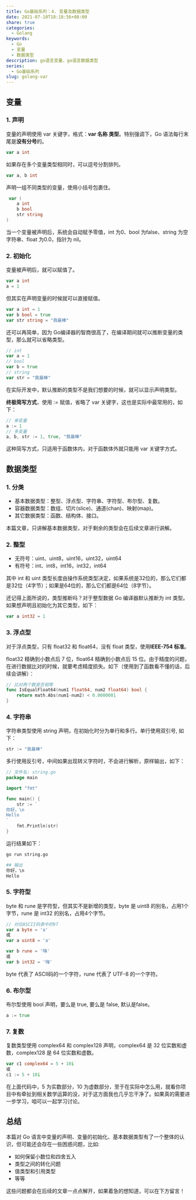 ```yaml
---
title: Go基础系列：4. 变量及数据类型
date: 2021-07-10T18:18:56+08:00
share: true
categories:
  - Golang
keywords:
  - Go
  - 变量
  - 数据类型
description: go语言变量，go语言数据类型
series:
  - Go基础系列
slug: golang-var
---
```



## 变量

### 1. 声明

变量的声明使用 var 关键字，格式：**var 名称 类型**。特别强调下，Go 语法每行末尾是**没有分号**的。

```go
var a int
```

如果存在多个变量类型相同时，可以逗号分割排列。

```go
var a, b int
```

声明一组不同类型的变量，使用小括号包裹住。

```go
 var (
	a int
	b bool
	str string
)
```

当一个变量被声明后，系统会自动赋予零值，int 为0、bool 为false、string 为空字符串、float 为0.0，指针为 nil。

### 2. 初始化

变量被声明后，就可以赋值了。

```go
var a int
a = 1
```

但其实在声明变量的时候就可以直接赋值。

```go
var a int = 1
var b bool = true
var str string = "我最棒"
```

还可以再简单，因为 Go编译器的智商很高了，在编译期间就可以推断变量的类型，那么就可以省略类型。

```go
// int
var a = 1
// bool
var b = true
// string
var str = "我最棒"
```

在实际开发中，默认推断的类型不是我们想要的时候，就可以显示声明类型。

**终极简写方式**，使用 := 赋值，省略了 var 关键字，这也是实际中最常用的，如下：

```go
// 单变量
a := 1
// 多变量
a, b, str := 1, true, "我最棒"
```

这种简写方式，只适用于函数体内，对于函数体外就只能用 var 关键字方式。

## 数据类型

### 1. 分类

- 基本数据类型：整型、浮点型、字符串、字符型、布尔型、复数。
- 容器数据类型：数组、切片(slice)、通道(chan)、映射(map)。
- 其它数据类型：函数、结构体、接口。

本篇文章，只讲解基本数据类型，对于剩余的类型会在后续文章进行讲解。

### 2. 整型

- 无符号：uint、uint8，uint16，uint32，uint64
- 有符号：int、int8，int16，int32，int64

其中 int 和 uint 类型长度由操作系统类型决定，如果系统是32位的，那么它们都是32位（4字节）；如果是64位的，那么它们都是64位（8字节）。

还记得上面所说的，类型推断吗？对于整型数据 Go 编译器默认推断为 int 类型。如果想声明且初始化为其它类型，如下：

```go
var a int32 = 1
```

### 3. 浮点型

对于浮点类型，只有 float32 和 float64，没有 float 类型，使用**IEEE-754 标准**。

float32 精确到小数点后 7 位，float64 精确到小数点后 15 位。由于精度的问题，在进行数据比对的时候，就要考虑精度损失。如下（使用到了函数看不懂的话，后续会讲解）：

```go
// 比对两个数是否相等
func IsEqualFloat64(num1 float64, num2 float64) bool {
	return math.Abs(num1-num2) < 0.0000001
}
```

### 4. 字符串

字符串类型使用 string 声明，在初始化时分为单行和多行。单行使用双引号, 如下：

```go
str := "我最棒"
```

多行使用反引号，中间如果出现转义字符时，不会进行解析，原样输出，如下：

```go
// 文件名: string.go
package main

import "fmt"

func main() {
	str := `
你好，\n
Hello
`
	fmt.Println(str)
}
```

运行结果如下：

```bash
go run string.go

## 输出
你好，\n
Hello
```

### 5. 字符型

byte 和 rune 是字符型，但其实不是新增的类型，byte 是 uint8 的别名，占用1个字节，rune 是 int32 的别名，占用4个字节。

```go
// 对应ASCII码表中的97
var a byte = 'a'
或
var a uint8 = 'a'

var b rune = '嗨'
或
var b int32 = '嗨'
```

byte 代表了 ASCII码的一个字符，rune 代表了 UTF-8 的一个字符。

### 6. 布尔型

布尔型使用 bool 声明，要么是 true, 要么是 false, 默认是false。

```go
a := true
```

### 7. 复数

复数类型使用 complex64 和 complex128 声明，complex64 是 32 位实数和虚数，complex128 是 64 位实数和虚数。

```go
var c1 complex64 = 5 + 10i
或
c1 := 5 + 10i
```

在上面代码中，5 为实数部分，10 为虚数部分，至于在实际中怎么用，就看你项目中有牵扯到相关数学运算的没，对于这方面我也几乎忘干净了。如果真的需要进一步学习，咱可以一起学习讨论。

## 总结

本篇对 Go 语言中变量的声明、变量的初始化、基本数据类型有了一个整体的认识，但可能还会存在一些困惑问题，比如:

- 如何保留小数位和四舍五入
- 类型之间的转化问题
- 值类型和引用类型
- 等等

这些问题都会在后续的文章一点点解开，如果着急的想知道，可以在下方留言！